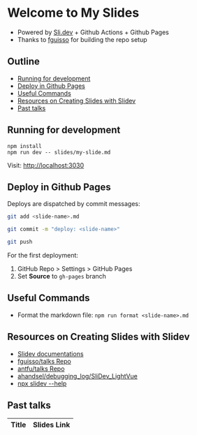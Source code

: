 # Welcome to My Slides

  * Powered by [Sli.dev](https://sli.dev) + Github Actions + Github Pages
  * Thanks to [fguisso](https://github.com/fguisso/talks) for building the repo setup

## Outline <!-- omit in toc -->
<!-- markdownlint-disable MD007 -->
* [Running for development](#running-for-development)
* [Deploy in Github Pages](#deploy-in-github-pages)
* [Useful Commands](#useful-commands)
* [Resources on Creating Slides with Slidev](#resources-on-creating-slides-with-slidev)
* [Past talks](#past-talks)
<!-- markdownlint-enable MD007 -->

## Running for development

```shell
npm install
npm run dev -- slides/my-slide.md
```

Visit: <http://localhost:3030>

## Deploy in Github Pages

Deploys are dispatched by commit messages:

```bash
git add <slide-name>.md

git commit -m "deploy: <slide-name>"

git push
```

For the first deployment:
  1. GitHub Repo > Settings > GitHub Pages
  2. Set **Source** to `gh-pages` branch

## Useful Commands

  * Format the markdown file: `npm run format <slide-name>.md`

## Resources on Creating Slides with Slidev

  * [Slidev documentations](https://sli.dev/)
  * [fguisso/talks Repo](https://github.com/fguisso/talks)
  * [antfu/talks Repo](https://github.com/antfu/talks)
  * [ahandsel/debugging_log/SliDev_LightVue](https://github.com/ahandsel/debugging_log/tree/master/SliDev_LightVue)
  * [npx slidev --help](https://github.com/ahandsel/debugging_log/blob/master/SliDev_LightVue/SliDev_Basic/SliDev_Help.md#npx-slidev---help)

## Past talks

| Title | Slides Link |
| ----- | ----------- |